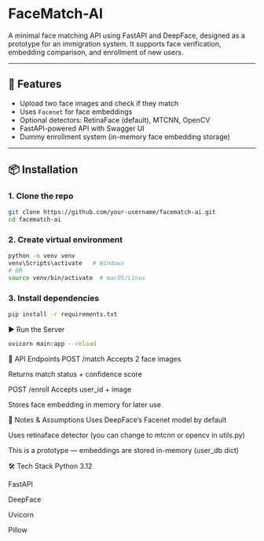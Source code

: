 # FaceMatch-AI

A minimal face matching API using FastAPI and DeepFace, designed as a prototype for an immigration system. It supports face verification, embedding comparison, and enrollment of new users.

---

## 🚀 Features

- Upload two face images and check if they match
- Uses `Facenet` for face embeddings
- Optional detectors: RetinaFace (default), MTCNN, OpenCV
- FastAPI-powered API with Swagger UI
- Dummy enrollment system (in-memory face embedding storage)

---

## 📦 Installation

### 1. Clone the repo
```bash
git clone https://github.com/your-username/facematch-ai.git
cd facematch-ai
```

### 2. Create virtual environment
```bash
python -m venv venv
venv\Scripts\activate   # Windows
# OR
source venv/bin/activate  # macOS/Linux
```

### 3. Install dependencies
```bash
pip install -r requirements.txt
```

▶️ Run the Server
```bash
uvicorn main:app --reload
```

📸 API Endpoints
POST /match
Accepts 2 face images

Returns match status + confidence score

POST /enroll
Accepts user_id + image

Stores face embedding in memory for later use


📁 Notes & Assumptions
Uses DeepFace’s Facenet model by default

Uses retinaface detector (you can change to mtcnn or opencv in utils.py)

This is a prototype — embeddings are stored in-memory (user_db dict)


🛠 Tech Stack
Python 3.12

FastAPI

DeepFace

Uvicorn

Pillow